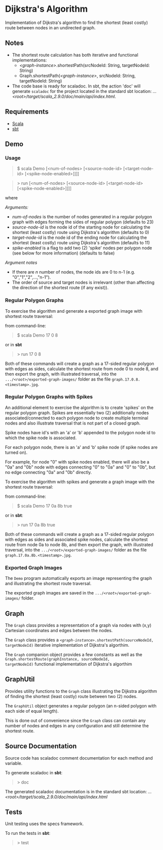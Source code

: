 # Dijkstra's Algorithm

Implementation of Dijkstra's algorithm to find the shortest (least costly) route between nodes in an undirected graph.

## Notes

* The shortest route calculation has both iterative and functional implementations:
  * *\<graph-instance\>*.shortestPath(srcNodeId: String, targetNodeId: String)
  * Graph.shortestPath(*\<graph-instance\>*, srcNodeId: String, targetNodeId: String)
* The code base is ready for scaladoc.  In sbt, the action 'doc' will generate <code>scaladoc</code> for the project located in the standard sbt location: *...\<root\>/target/scala_2.9.0/doc/main/api/index.html*.

## Requirements

* [Scala](http://www.scala-lang.org)
* [sbt](http://code.google.com/p/simple-build-tool/)

## Demo

### Usage

> $ scala Demo \[\<num-of-nodes\> \[\<source-node-id\> \[\<target-node-id\> \[\<spike-node-enabled\>\]\]\]\]

> \> run \[\<num-of-nodes\> \[\<source-node-id\> \[\<target-node-id\> \[\<spike-node-enabled\>\]\]\]\]

where

*Arguments:*

* *num-of-nodes* is the number of nodes generated in a regular polygon graph with edges forming the sides of regular polygon (defaults to 23)
* *source-node-id* is the node id of the starting node for calculating the shortest (least costly) route using Dijkstra's algorithm (defaults to 0)
* *target-node-id* is the node id of the ending node for calculating the shortest (least costly) route using Dijkstra's algorithm (defaults to 11)
* *spike-enabled* is a flag to add two (2) 'spike' nodes per polygon node (see below for more information) (defaults to false)

*Argument notes*

* If there are *n* number of nodes, the node ids are 0 to n-1 (e.g. "0","1","2",...,"n-1").
* The order of source and target nodes is irrelevant (other than affecting the direction of the shortest route (if any exist)).

### Regular Polygon Graphs

To exercise the algorithm and generate a exported graph image with shortest route traversal:

from command-line:

> $ scala Demo 17 0 8

or in **sbt**

> \> run 17 0 8

Both of these commands will create a graph as a 17-sided regular polygon with edges as sides, calculate the shortest route from node 0 to node 8, and then export the graph, with illustrated traversal, into the <code>.../*\<root\>*/exported-graph-images/</code> folder as the file <code>graph.17.0.8.\<timestamp\>.jpg</code>.

### Regular Polygon Graphs with Spikes

An additional element to exercise the algorithm is to create 'spikes' on the regular polygon graph.  Spikes are essentially two (2) additionally nodes associated/connected to each polygon node to create multiple terminal
nodes and also illustrate traversal that is not part of a closed graph.

Spike nodes have id's with an 'a' or 'b' appended to the polygon node id to which the spike node is associated.

For each polygon node, there is an 'a' and 'b' spike node (if spike nodes are turned on).

For example, for node "0" with spike nodes enabled, there will also be a "0a" and "0b" node with edges connecting "0" to "0a" and "0" to "0b", but no edge connecting "0a" and "0b" directly.

To exercise the algorithm with spikes and generate a graph image with the shortest route traversal:

from command-line:

> $ scala Demo 17 0a 8b true

or in **sbt**:

> \> run 17 0a 8b true

Both of these commands will create a graph as a 17-sided regular polygon with edges as sides and associated spike nodes, calculate the shortest route from node 0a to node 8b, and then export the graph, with illustrated traversal, into the <code>.../*\<root\>*/exported-graph-images/</code> folder as the file <code>graph.17.0a.8b.\<timestamp\>.jpg</code>. 

### Exported Graph Images

The <code>Demo</code> program automatically exports an image representing the graph and illustrating the shortest route traversal.

The exported graph images are saved in the <code>.../*\<root\>*/exported-graph-images/</code> folder.

## Graph

The <code>Graph</code> class provides a representation of a graph via nodes with (x,y) Cartesian coordinates and edges between the nodes.

The <code>Graph</code> class provides a <code>*\<graph-instance\>*.shortestPath(sourceNodeId, targetNodeId)</code> iterative implementation of Dijkstra's algorthim.

The <code>Graph</code> companion object provides a few constants as well as the <code>Graph.shortestRoute(graphInstance, sourceNodeId, targetNodeId)</code> functional implementation of Dijkstra's algorthim 

## GraphUtil

Provides utility functions to the <code>Graph</code> class illustrating the Dijkstra algorithm of finding the shortest (least costly) route between two (2) nodes.

The <code>GraphUtil</code> object generates a regular polygon (an n-sided polygon with each side of equal length).

This is done out of convenience since the <code>Graph</code> class can contain any number of nodes and edges in any configuration and still determine the shortest route.

## Source Documentation

Source code has scaladoc comment documentation for each method and variable.

To generate scaladoc in **sbt**:

> \> doc
 
The generated scaladoc documentation is in the standard sbt location: *...\<root\>/target/scala_2.9.0/doc/main/api/index.html*

## Tests

Unit testing uses the specs framework.

To run the tests in **sbt**:

> \> test
